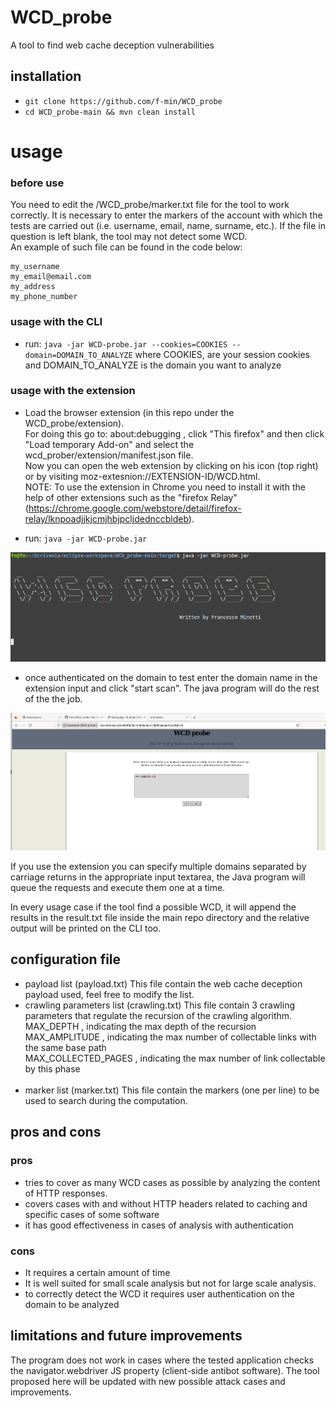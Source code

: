 # WCD_probe

A tool to find web cache deception vulnerabilities


## installation

 - `git clone https://github.com/f-min/WCD_probe`
 - `cd WCD_probe-main && mvn clean install`
 
# usage

### before use

You need to edit the /WCD_probe/marker.txt file for the tool to work correctly. It is necessary to enter the markers of the account with which the tests are carried out (i.e. username, email, name, surname, etc.). If the file in question is left blank, the tool may not detect some WCD.
 <br/>An example of such file can be found in the code below:

```
my_username
my_email@email.com
my_address
my_phone_number

```

### usage with the CLI

 - run: `java -jar WCD-probe.jar --cookies=COOKIES --domain=DOMAIN_TO_ANALYZE`
   where COOKIES, are your session cookies and DOMAIN_TO_ANALYZE is the domain you want to analyze
   
   
 
### usage with the extension

 - Load the browser extension (in this repo under the WCD_probe/extension).
 <br/> For doing this go to: about:debugging , click "This firefox" and then click "Load temporary Add-on" and select the wcd_prober/extension/manifest.json file. <br/>Now you can open the web extension by clicking on his icon (top right) or by visiting moz-extesnion://EXTENSION-ID/WCD.html. <br/>NOTE: To use the extension in Chrome you need to install it with the help of other extensions such as the "firefox Relay" (https://chrome.google.com/webstore/detail/firefox-relay/lknpoadjjkjcmjhbjpcljdednccbldeb).
 
 
 - run: `java -jar WCD-probe.jar`
 
 ![image](https://github.com/f-min/WCD_probe/blob/main/img/cli.png)
 
 - once authenticated on the domain to test enter the domain name in the extension input and click "start scan". The java program will do the rest of the the job.
 
  ![image](https://github.com/f-min/WCD_probe/blob/main/img/screen.png)
  
 
 
If you use the extension you can specify multiple domains separated by carriage returns in the appropriate input textarea, the Java program will queue the requests and execute them one at a time.
 
In every usage case if the tool find a possible WCD, it will append the results in the result.txt file inside the main repo directory and the relative output will be printed on the CLI too.

## configuration file

 - payload list (payload.txt)
   This file contain the web cache deception payload used, feel free to modify the list.<br/>
 - crawling parameters list (crawling.txt)
   This file contain 3 crawling parameters that regulate the recursion of the crawling algorithm.<br/>
   MAX_DEPTH , indicating the max depth of the recursion<br/>
   MAX_AMPLITUDE , indicating the max number of collectable links with the same base path<br/>
   MAX_COLLECTED_PAGES , indicating the max number of link collectable by this phase<br/><br/>
 - marker list (marker.txt)
   This file contain the markers (one per line) to be used to search during the computation.
  
  
## pros and cons

### pros

- tries to cover as many WCD cases as possible by analyzing the content of HTTP responses.
- covers cases with and without HTTP headers related to caching and specific cases of some software
- it has good effectiveness in cases of analysis with authentication

### cons
  

- It requires a certain amount of time
- It is well suited for small scale analysis but not for large scale analysis.
- to correctly detect the WCD it requires user authentication on the domain to be analyzed

 
## limitations and future improvements

The program does not work in cases where the tested application checks the navigator.webdriver JS property (client-side antibot software). The tool proposed here will be updated with new possible attack cases and improvements.




